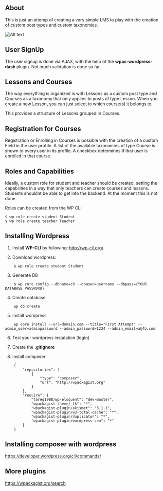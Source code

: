 ## About
This is just an attemp of creating a very simple LMS to play with the creation of custom post types and custom taxonomies.

![Alt text](http://alejandroleon.me/public_imgs/s2.jpg "Sample Screenshot")

## User SignUp
The user signup is done via AJAX, with the help of the **wpas-wordpress-dash** plugin. Not much validation is done so far.

## Lessons and Courses
The way everything is organized is with Lessons as a custom post type and Courses as a taxonomy that only applies to posts of type Lesson. When you create a new Lesson, you can just select to which course(s) it belongs to.

This provides a structure of Lessons grouped in Courses.

## Registration for Courses
Registration or Enrolling in Courses is possible with the creation of a custom Field in the user profile. A list of the available taxonomies of type Course is shown to every user in its profile. A checkbox determines if that user is enrolled in that course.

## Roles and Capabilities
Ideally, a custom role for student and teacher should be created, setting the capabilities in a way that only teachers can create courses and lessons. Students shouldnt be able to get into the backend. At the moment this is not done.

Roles can be created from the WP CLI

    $ wp role create student Student
    $ wp role create teacher Teacher

## Installing Wordpress
1) Install **WP-CLI** by following: 
    http://wp-cli.org/

2) Download wordpress:
```
    $ wp role create student Student
```

3) Generate DB
```
    $ wp core config --dbname=c9 --dbuser=username --dbpass={YOUR DATABASE PASSWORD}
```

4) Create database
```
    wp db create
```

5) Install wordpress
```
    wp core install --url=domain.com --title="First Attempt" --admin_user=adminpassword --admin_password=1234 --admin_email=a@4b.com
```

6) Test your wordpress instalation (login)

7) Create the **.gitignore**

8) Install composer
```
    {
        "repositories": [
            {
                "type": "composer",
                "url": "http://wpackagist.org"
            }
        ],
        "require": {
            "tareq1988/wp-eloquent": "dev-master",
            "wpackagist-theme/_tk": "*",
            "wpackagist-plugin/akismet": "3.1.1",
            "wpackagist-plugin/w3-total-cache": "*",
            "wpackagist-plugin/duplicator": "*",
            "wpackagist-plugin/wordpress-seo": "*"
        }
    }
```

## Installing composer with wordpress
https://developer.wordpress.org/cli/commands/

## More plugins
https://wpackagist.org/search
